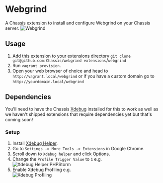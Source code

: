 # Webgrind
A Chassis extension to install and configure Webgrind on your Chassis server.
![Webgrind](https://bronsons-captured.s3.amazonaws.com/webgrind_of_vagrantwpwp-adminadmin-ajax.php_2017-06-22_22-56-11.png)

## Usage
1. Add this extension to your extensions directory `git clone git@github.com:Chassis/webgrind extensions/webgrind`
2. Run `vagrant provision`.
3. Open your web browser of choice and head to `http://vagrant.local/webgrind` or if you have a custom domain go to `http://yourdomain.local/webgrind`

## Dependencies

You'll need to have the Chassis [Xdebug](https://github.com/Chassis/Xdebug) installed for this to work as well as we haven't shipped extensions that require dependencies yet but that's coming soon!

### Setup
1. Install [Xdebug Helper](https://chrome.google.com/webstore/detail/xdebug-helper/eadndfjplgieldjbigjakmdgkmoaaaoc).
2. Go to `Settings -> More Tools -> Extensions` in Google Chrome.
3. Scroll down to `Xdebug helper` and click Options.
4. Change the `Profile Trigger Value` to `1` e.g.<br />![Xdebug Helper PHPStorm](https://bronsons-captured.s3.amazonaws.com/Xdebug_helper_2017-06-22_23-12-04.png)<br />
5. Enable Xdebug Profiling e.g.<br />![Xdebug Profliing](https://bronsons-captured.s3.amazonaws.com/profile.png)

